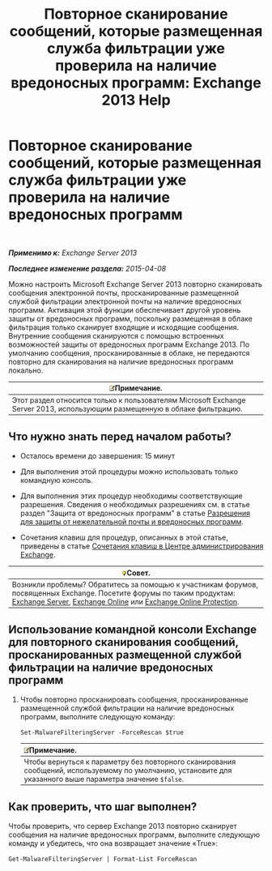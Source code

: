 ﻿---
title: 'Повторное сканирование сообщений, которые размещенная служба фильтрации уже проверила на наличие вредоносных программ: Exchange 2013 Help'
TOCTitle: Повторное сканирование сообщений, которые размещенная служба фильтрации уже проверила на наличие вредоносных программ
ms:assetid: ad3b6f65-6399-4a4b-8679-2e4f7f74bbbe
ms:mtpsurl: https://technet.microsoft.com/ru-ru/library/JJ150548(v=EXCHG.150)
ms:contentKeyID: 50488885
ms.date: 04/30/2018
mtps_version: v=EXCHG.150
ms.translationtype: HT
---

# Повторное сканирование сообщений, которые размещенная служба фильтрации уже проверила на наличие вредоносных программ

 

_**Применимо к:** Exchange Server 2013_

_**Последнее изменение раздела:** 2015-04-08_

Можно настроить Microsoft Exchange Server 2013 повторно сканировать сообщения электронной почты, просканированные размещенной службой фильтрации электронной почты на наличие вредоносных программ. Активация этой функции обеспечивает другой уровень защиты от вредоносных программ, поскольку размещенная в облаке фильтрация только сканирует входящие и исходящие сообщения. Внутренние сообщения сканируются с помощью встроенных возможностей защиты от вредоносных программ Exchange 2013. По умолчанию сообщения, просканированные в облаке, не передаются повторно для сканирования на наличие вредоносных программ локально.

<table>
<thead>
<tr class="header">
<th><img src="images/JJ126620.note(EXCHG.150).gif" title="Примечание" alt="Примечание" />Примечание.</th>
</tr>
</thead>
<tbody>
<tr class="odd">
<td>Этот раздел относится только к пользователям Microsoft Exchange Server 2013, использующим размещенную в облаке фильтрацию.</td>
</tr>
</tbody>
</table>


## Что нужно знать перед началом работы?

  - Осталось времени до завершения: 15 минут

  - Для выполнения этой процедуры можно использовать только командную консоль.

  - Для выполнения этих процедур необходимы соответствующие разрешения. Сведения о необходимых разрешениях см. в статье раздел "Защита от вредоносных программ" в статье [Разрешения для защиты от нежелательной почты и вредоносных программ](anti-spam-and-anti-malware-permissions-exchange-2013-help.md).

  - Сочетания клавиш для процедур, описанных в этой статье, приведены в статье [Сочетания клавиш в Центре администрирования Exchange](keyboard-shortcuts-in-the-exchange-admin-center-exchange-online-protection-help.md).

<table>
<thead>
<tr class="header">
<th><img src="images/Bb124558.tip(EXCHG.150).gif" title="Совет" alt="Совет" />Совет.</th>
</tr>
</thead>
<tbody>
<tr class="odd">
<td>Возникли проблемы? Обратитесь за помощью к участникам форумов, посвященных Exchange. Посетите форумы по таким продуктам: <a href="https://go.microsoft.com/fwlink/p/?linkid=60612">Exchange Server</a>, <a href="https://go.microsoft.com/fwlink/p/?linkid=267542">Exchange Online</a> или <a href="https://go.microsoft.com/fwlink/p/?linkid=285351">Exchange Online Protection</a>.</td>
</tr>
</tbody>
</table>


## Использование командной консоли Exchange для повторного сканирования сообщений, просканированных размещенной службой фильтрации на наличие вредоносных программ

1.  Чтобы повторно просканировать сообщения, просканированные размещенной службой фильтрации на наличие вредоносных программ, выполните следующую команду:
    
        Set-MalwareFilteringServer -ForceRescan $true
    
    <table>
    <thead>
    <tr class="header">
    <th><img src="images/JJ126620.note(EXCHG.150).gif" title="Примечание" alt="Примечание" />Примечание.</th>
    </tr>
    </thead>
    <tbody>
    <tr class="odd">
    <td>Чтобы вернуться к параметру без повторного сканирования сообщений, используемому по умолчанию, установите для указанного выше параметра значение <code>$false</code>.</td>
    </tr>
    </tbody>
    </table>


## Как проверить, что шаг выполнен?

Чтобы проверить, что сервер Exchange 2013 повторно сканирует сообщения на наличие вредоносных программ, выполните следующую команду и убедитесь, что она возвращает значение «True»:

    Get-MalwareFilteringServer | Format-List ForceRescan

